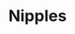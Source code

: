 ---
title: Nipples
crosslinks:
- livven
- u_imguralbumbot
- MassiveTitsnAss
- dykesgonewild
- leannadecker
- EngorgedVeinyBreasts
- pornID
- nippleplay
- botwatch
- braless
- sideboob
- Annoyedtobenude
- youtubefactsbot
- BiggerThanYouThought
- PornStarletHQ
- ElizabethTurner
- savingitforlater
- InvertedNips
- redheads
- AvaAddams
---